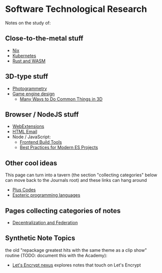 # Software Technological Research

Notes on the study of:

## Close-to-the-metal stuff

- [Nix](945eed3f-350f-4460-95b7-a96ca5e5cd6d.md)
- [Kubernetes](f7ab56ca-06db-4c96-808f-4d0b0ee47819.md)
- [Rust and WASM](a0efb9a5-5ec8-4ced-8c1b-6b6a338277ce.md)

## 3D-type stuff

- [Photogrammetry](706a83cf-d2e9-43eb-8e02-dfccf4feddf8.md)
- [Game engine design](51ac772b-2ac7-4f9e-a836-0d6460b132d2.md)
  - [Many Ways to Do Common Things in 3D](5f910a50-494d-47a1-afce-0845d0d9c1a1.md)

## Browser / NodeJS stuff

- [WebExtensions](34349df2-97b4-4095-8df4-d37056211e46.md)
- [HTML Email](d30a8fbd-034e-4292-acdc-60218cc19e7e.md)
- Node / JavaScript:
  - [Frontend Build Tools](961948fd-a768-4664-81c8-e85043c6bffa.md)
  - [Best Practices for Modern ES Projects](594f5a88-fda2-4a09-aebf-066c7f0a3ff0.md)

## Other cool ideas

This page can turn into a tavern (the section "collecting categories" below can move back to the Journals root) and these links can hang around

- [Plus Codes](d6275afb-9e9f-47a3-9a8a-338ddf870ccd.md)
- [Esoteric programming languages](159de284-6389-482f-85cc-26934b48af26.md)

## Pages collecting categories of notes

- [Decentralization and Federation](c47c2afa-59e0-4cde-a5b5-6afe4509ac46.md)

## Synthetic Note Topics

the old "repackage greatest hits with the same theme as a clip show" routine (TODO: document this with the Academy):

- [Let's Encrypt nexus](4ea48809-1a9d-42b6-aebc-22902d831c24.md) explores notes that touch on Let's Encrypt
